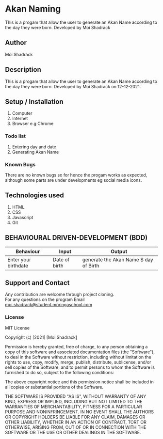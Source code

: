 # Akan Naming

This is a progam that allow the user to generate an Akan Name according to the day they were born. Developed by Moi Shadrack

## Author
Moi Shadrack

## Description
This is a progam that allow the user to generate an Akan Name according to the day they were born. Developed by Moi Shadrack on 12-12-2021.

## Setup / Installation 
1) Computer<br>
2) Internet<br>
3) Browser e.g Chrome

### Todo list
1) Entering day and date<br>
2) Generating Akan Name

### Known Bugs
There are no known bugs so for hence the progam works as expected, although some parts are under developments eg social media icons.

## Technologies used

1) HTML<br>
2) CSS<br>
3) Javascript<br>
4) Git

## BEHAVIOURAL DRIVEN-DEVELOPMENT (BDD)
   Behaviour               |           Input         |           Output                    |
---------------------------|-------------------------|-------------------------------------|
|Enter your birthdate      | Date of birth           | generate the Akan Name $ day of Birth|

## Support and Contact
Any contribution are welcome through project cloning.<br>
For any questions on the program Email moi.shadrack@student.moringaschool.com


### License
MIT License

Copyright (c) [2021] [Moi Shadrack]

Permission is hereby granted, free of charge, to any person obtaining a copy
of this software and associated documentation files (the "Software"), to deal
in the Software without restriction, including without limitation the rights
to use, copy, modify, merge, publish, distribute, sublicense, and/or sell
copies of the Software, and to permit persons to whom the Software is
furnished to do so, subject to the following conditions:

The above copyright notice and this permission notice shall be included in all
copies or substantial portions of the Software.

THE SOFTWARE IS PROVIDED "AS IS", WITHOUT WARRANTY OF ANY KIND, EXPRESS OR
IMPLIED, INCLUDING BUT NOT LIMITED TO THE WARRANTIES OF MERCHANTABILITY,
FITNESS FOR A PARTICULAR PURPOSE AND NONINFRINGEMENT. IN NO EVENT SHALL THE
AUTHORS OR COPYRIGHT HOLDERS BE LIABLE FOR ANY CLAIM, DAMAGES OR OTHER
LIABILITY, WHETHER IN AN ACTION OF CONTRACT, TORT OR OTHERWISE, ARISING FROM,
OUT OF OR IN CONNECTION WITH THE SOFTWARE OR THE USE OR OTHER DEALINGS IN THE
SOFTWARE.
